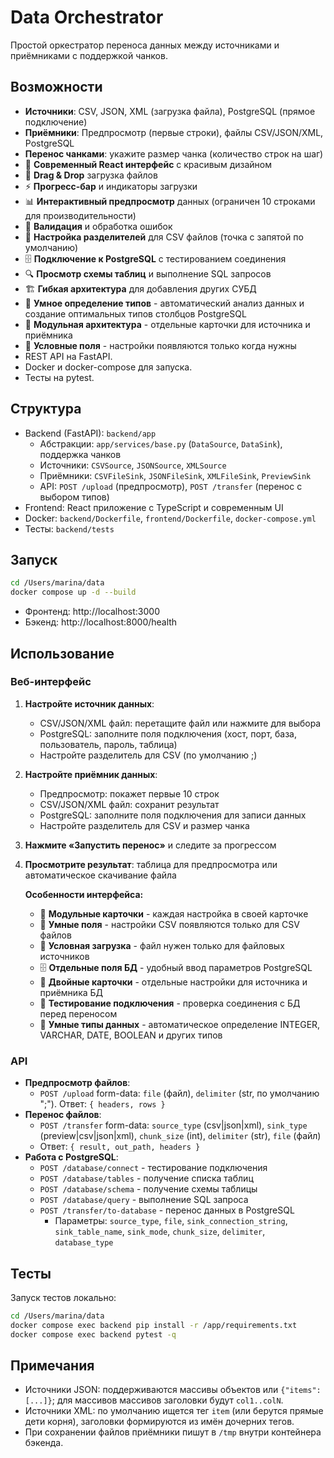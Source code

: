 # Data Orchestrator

Простой оркестратор переноса данных между источниками и приёмниками с поддержкой чанков.

## Возможности
- **Источники**: CSV, JSON, XML (загрузка файла), PostgreSQL (прямое подключение)
- **Приёмники**: Предпросмотр (первые строки), файлы CSV/JSON/XML, PostgreSQL
- **Перенос чанками**: укажите размер чанка (количество строк на шаг)
- 🎨 **Современный React интерфейс** с красивым дизайном
- 📁 **Drag & Drop** загрузка файлов
- ⚡ **Прогресс-бар** и индикаторы загрузки
- 📊 **Интерактивный предпросмотр** данных (ограничен 10 строками для производительности)
- 🔄 **Валидация** и обработка ошибок
- 📝 **Настройка разделителей** для CSV файлов (точка с запятой по умолчанию)
- 🗄️ **Подключение к PostgreSQL** с тестированием соединения
- 🔍 **Просмотр схемы таблиц** и выполнение SQL запросов
- 🏗️ **Гибкая архитектура** для добавления других СУБД
- 🧠 **Умное определение типов** - автоматический анализ данных и создание оптимальных типов столбцов PostgreSQL
- 🎯 **Модульная архитектура** - отдельные карточки для источника и приёмника
- 🔧 **Условные поля** - настройки появляются только когда нужны
- REST API на FastAPI.
- Docker и docker-compose для запуска.
- Тесты на pytest.

## Структура
- Backend (FastAPI): `backend/app`
  - Абстракции: `app/services/base.py` (`DataSource`, `DataSink`), поддержка чанков
  - Источники: `CSVSource`, `JSONSource`, `XMLSource`
  - Приёмники: `CSVFileSink`, `JSONFileSink`, `XMLFileSink`, `PreviewSink`
  - API: `POST /upload` (предпросмотр), `POST /transfer` (перенос с выбором типов)
- Frontend: React приложение с TypeScript и современным UI
- Docker: `backend/Dockerfile`, `frontend/Dockerfile`, `docker-compose.yml`
- Тесты: `backend/tests`

## Запуск
```bash
cd /Users/marina/data
docker compose up -d --build
```

- Фронтенд: http://localhost:3000
- Бэкенд: http://localhost:8000/health

## Использование
### Веб-интерфейс
1. **Настройте источник данных**:
   - CSV/JSON/XML файл: перетащите файл или нажмите для выбора
   - PostgreSQL: заполните поля подключения (хост, порт, база, пользователь, пароль, таблица)
   - Настройте разделитель для CSV (по умолчанию ;)
2. **Настройте приёмник данных**:
   - Предпросмотр: покажет первые 10 строк
   - CSV/JSON/XML файл: сохранит результат
   - PostgreSQL: заполните поля подключения для записи данных
   - Настройте разделитель для CSV и размер чанка
3. **Нажмите «Запустить перенос»** и следите за прогрессом
4. **Просмотрите результат**: таблица для предпросмотра или автоматическое скачивание файла

    **Особенности интерфейса:**
    - 🎯 **Модульные карточки** - каждая настройка в своей карточке
    - 🔧 **Умные поля** - настройки CSV появляются только для CSV файлов
    - 📁 **Условная загрузка** - файл нужен только для файловых источников
    - 🗄️ **Отдельные поля БД** - удобный ввод параметров PostgreSQL
    - 🔄 **Двойные карточки** - отдельные настройки для источника и приёмника БД
    - 🧪 **Тестирование подключения** - проверка соединения с БД перед переносом
    - 🧠 **Умные типы данных** - автоматическое определение INTEGER, VARCHAR, DATE, BOOLEAN и других типов

### API
- **Предпросмотр файлов**:
  - `POST /upload` form-data: `file` (файл), `delimiter` (str, по умолчанию ";"). Ответ: `{ headers, rows }`
- **Перенос файлов**:
  - `POST /transfer` form-data: `source_type` (csv|json|xml), `sink_type` (preview|csv|json|xml), `chunk_size` (int), `delimiter` (str), `file` (файл)
  - Ответ: `{ result, out_path, headers }`
- **Работа с PostgreSQL**:
  - `POST /database/connect` - тестирование подключения
  - `POST /database/tables` - получение списка таблиц
  - `POST /database/schema` - получение схемы таблицы
  - `POST /database/query` - выполнение SQL запроса
  - `POST /transfer/to-database` - перенос данных в PostgreSQL
    - Параметры: `source_type`, `file`, `sink_connection_string`, `sink_table_name`, `sink_mode`, `chunk_size`, `delimiter`, `database_type`

## Тесты
Запуск тестов локально:
```bash
cd /Users/marina/data
docker compose exec backend pip install -r /app/requirements.txt
docker compose exec backend pytest -q
```

## Примечания
- Источники JSON: поддерживаются массивы объектов или `{"items": [...]}`; для массивов массивов заголовки будут `col1..colN`.
- Источники XML: по умолчанию ищется тег `item` (или берутся прямые дети корня), заголовки формируются из имён дочерних тегов.
- При сохранении файлов приёмники пишут в `/tmp` внутри контейнера бэкенда.


